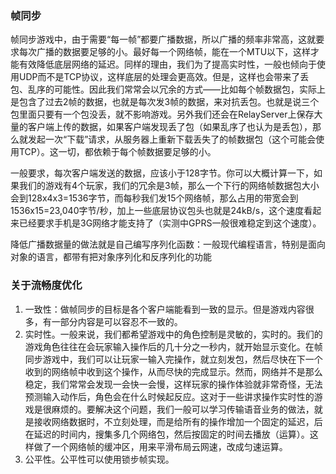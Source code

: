 ### 帧同步

帧同步游戏中，由于需要“每一帧”都要广播数据，所以广播的频率非常高，这就要求每次广播的数据要足够的小。最好每一个网络帧，能在一个MTU以下，这样才能有效降低底层网络的延迟。同样的理由，我们为了提高实时性，一般也倾向于使用UDP而不是TCP协议，这样底层的处理会更高效。但是，这样也会带来了丢包、乱序的可能性。因此我们常常会以冗余的方式——比如每个帧数据包，实际上是包含了过去2帧的数据，也就是每次发3帧的数据，来对抗丢包。也就是说三个包里面只要有一个包没丢，就不影响游戏。另外我们还会在RelayServer上保存大量的客户端上传的数据，如果客户端发现丢了包（如果乱序了也认为是丢包），那么就发起一次“下载”请求，从服务器上重新下载丢失了的帧数据包（这个可能会使用TCP）。这一切，都依赖于每个帧数据要足够的小。

一般要求，每次客户端发送的数据，应该小于128字节。你可以大概计算一下，如果我们的游戏有4个玩家，我们的冗余是3帧，那么一个下行的网络帧数据包大小会到128x4x3=1536字节，而每秒我们发15个网络帧，那么占用的带宽会到1536x15=23,040字节/秒，加上一些底层协议包头也就是24kB/s，这个速度看起来已经要求手机是3G网络才能支持了（实测中GPRS一般很难稳定到这个速度）。

降低广播数据量的做法就是自己编写序列化函数：一般现代编程语言，特别是面向对象的语言，都带有把对象序列化和反序列化的功能

### 关于流畅度优化

1. 一致性：做帧同步的目标是各个客户端能看到一致的显示。但是游戏内容很多，有一部分内容是可以容忍不一致的。
2. 实时性。一般来说，我们都希望游戏中的角色控制是灵敏的，实时的。我们的游戏角色往往在会玩家输入操作后的几十分之一秒内，就开始显示变化。在帧同步游戏中，我们可以让玩家一输入完操作，就立刻发包，然后尽快在下一个收到的网络帧中收到这个操作，从而尽快的完成显示。然而，网络并不是那么稳定，我们常常会发现一会快一会慢，这样玩家的操作体验就非常奇怪，无法预测输入动作后，角色会在什么时候起反应。这对于一些讲求操作实时性的游戏是很麻烦的。要解决这个问题，我们一般可以学习传输语音业务的做法，就是接收网络数据时，不立刻处理，而是给所有的操作增加一个固定的延迟，后在延迟的时间内，搜集多几个网络包，然后按固定的时间去播放（运算）。这样做了一个网络帧的缓冲区，用来平滑布局云网速，改成匀速运算。
3. 公平性。公平性可以使用锁步帧实现。